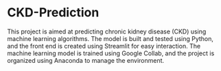 # CKD-Prediction
This project is aimed at predicting chronic kidney disease (CKD) using machine learning algorithms. The model is built and tested using Python, and the front end is created using Streamlit for easy interaction. The machine learning model is trained using Google Collab, and the project is organized using Anaconda to manage the environment.
